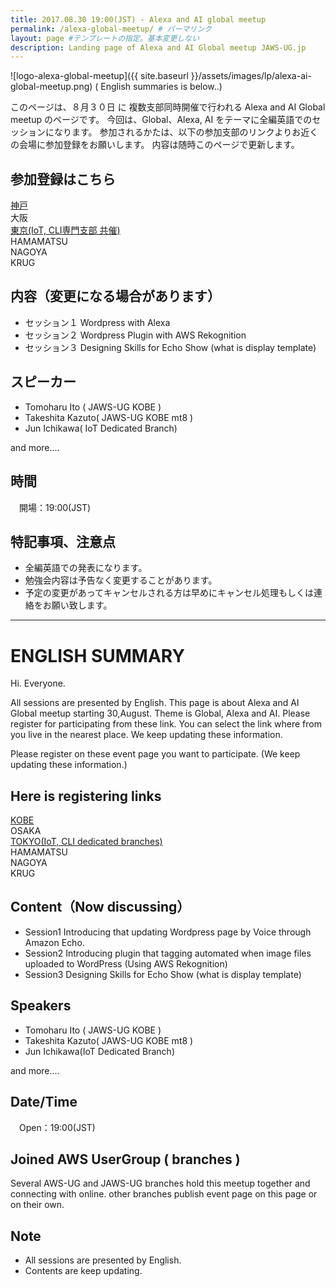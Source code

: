 ```yaml
---
title: 2017.08.30 19:00(JST) - Alexa and AI global meetup
permalink: /alexa-global-meetup/ # パーマリンク
layout: page #テンプレートの指定。基本変更しない
description: Landing page of Alexa and AI Global meetup JAWS-UG.jp
---
```


![logo-alexa-global-meetup]({{ site.baseurl }}/assets/images/lp/alexa-ai-global-meetup.png)
( English summaries is below..)

このページは、８月３０日 に 複数支部同時開催で行われる Alexa and AI Global meetup のページです。
今回は、Global、Alexa, AI をテーマに全編英語でのセッションになります。
参加されるかたは、以下の参加支部のリンクよりお近くの会場に参加登録をお願いします。
内容は随時このページで更新します。

## 参加登録はこちら
[神戸](https://jaws-ug-kobe.doorkeeper.jp/events/62902) <br/>
大阪 <br/>
[東京(IoT, CLI専門支部 共催)](https://jawsug-cli.doorkeeper.jp/events/63079) <br/>
HAMAMATSU <br/>
NAGOYA <br/>
KRUG <br/>


## 内容（変更になる場合があります）
* セッション１   Wordpress with Alexa
* セッション２   Wordpress Plugin with AWS Rekognition
* セッション３   Designing Skills for Echo Show (what is display template)

## スピーカー
* Tomoharu Ito ( JAWS-UG KOBE )
* Takeshita Kazuto( JAWS-UG KOBE mt8 )
* Jun Ichikawa( IoT Dedicated Branch)

and more....

## 時間
　開場：19:00(JST)

## 特記事項、注意点
* 全編英語での発表になります。
* 勉強会内容は予告なく変更することがあります。
* 予定の変更があってキャンセルされる方は早めにキャンセル処理もしくは連絡をお願い致します。

----

# ENGLISH SUMMARY
Hi. Everyone.

All sessions are presented by English.
This page is about Alexa and AI Global meetup starting 30,August.
Theme is Global, Alexa and AI.
Please register for participating from these link. You can select the link where from you live in the nearest place.
We keep updating these information.

Please register on these event page you want to participate.
(We keep updating these information.)

## Here is registering links
[KOBE](https://jaws-ug-kobe.doorkeeper.jp/events/62902) <br/>
OSAKA <br/>
[TOKYO(IoT, CLI dedicated branches)](https://jawsug-cli.doorkeeper.jp/events/63079) <br/>
HAMAMATSU <br/>
NAGOYA <br/>
KRUG <br/>

## Content（Now discussing）
* Session1   Introducing that updating Wordpress page by Voice through Amazon Echo.
* Session2   Introducing plugin that tagging automated when image files uploaded to WordPress
              (Using AWS Rekognition)
* Session3   Designing Skills for Echo Show (what is display template)


## Speakers
* Tomoharu Ito ( JAWS-UG KOBE )
* Takeshita Kazuto( JAWS-UG KOBE mt8 )
* Jun Ichikawa(IoT Dedicated Branch)

and more....

## Date/Time
　Open：19:00(JST)

## Joined AWS UserGroup ( branches )
Several AWS-UG and JAWS-UG branches hold this meetup together and connecting with online.
other branches publish event page on this page or on their own.

## Note
* All sessions are presented by English.
* Contents are keep updating.

